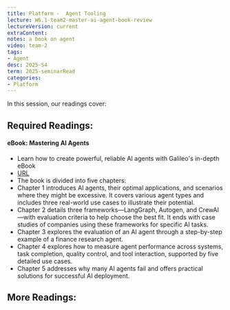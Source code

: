 ```yaml
---
title: Platform -  Agent Tooling  
lecture: W6.1-team2-master-ai-agent-book-review
lectureVersion: current
extraContent: 
notes: a book on agent 
video: team-2  
tags:
- Agent
desc: 2025-S4
term: 2025-seminarRead
categories:
- Platform 
---
```



In this session, our readings cover: 

## Required Readings: 


#### eBook: Mastering AI Agents
+ Learn how to create powerful, reliable AI agents with Galileo's in-depth eBook
+ [URL](https://www.galileo.ai/ebook-mastering-agents?utm_medium=paid&utm_source=turing_post&utm_campaign=sponsorship&_bhlid=5b94a65b3f39c35009427d822cdbb7a25d290b85)
+ The book is divided into five chapters:
+ Chapter 1 introduces AI agents, their optimal applications, and scenarios where they might be excessive. It covers various agent types and includes three real-world use cases to illustrate their potential.
+ Chapter 2 details three frameworks—LangGraph, Autogen, and CrewAI—with evaluation criteria to help choose the best fit. It ends with case studies of companies using these frameworks for specific AI tasks.
+ Chapter 3 explores the evaluation of an AI agent through a step-by-step example of a finance research agent.
+ Chapter 4 explores how to measure agent performance across systems, task completion, quality control, and tool interaction, supported by five detailed use cases.
+ Chapter 5 addresses why many AI agents fail and offers practical solutions for successful AI deployment.






## More Readings: 

